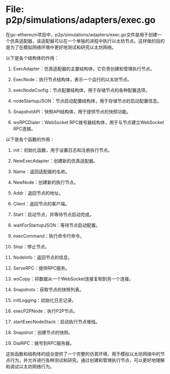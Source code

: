# File: p2p/simulations/adapters/exec.go

在go-ethereum项目中，p2p/simulations/adapters/exec.go文件是用于创建一个仿真适配器，该适配器可以在一个单独的进程中执行以太坊节点。这样做的目的是为了在模拟网络环境中更好地测试和研究以太坊网络。

以下是各个结构体的作用：

1. ExecAdapter：仿真适配器的主要结构体，它负责创建和管理执行节点。

2. ExecNode：执行节点结构体，表示一个运行的以太坊节点。

3. execNodeConfig：节点配置结构体，用于存储节点的各种配置选项。

4. nodeStartupJSON：节点启动配置结构体，用于存储节点的启动配置信息。

5. SnapshotAPI：快照API结构体，用于提供节点的快照功能。

6. wsRPCDialer：WebSocket RPC拨号器结构体，用于与节点建立WebSocket RPC连接。

以下是各个函数的作用：

1. init：初始化函数，用于设置日志和注册执行节点。

2. NewExecAdapter：创建新的仿真适配器。

3. Name：返回适配器的名称。

4. NewNode：创建新的执行节点。

5. Addr：返回节点的地址。

6. Client：返回节点的客户端。

7. Start：启动节点，并等待节点启动完成。

8. waitForStartupJSON：等待节点启动配置。

9. execCommand：执行命令行命令。

10. Stop：停止节点。

11. NodeInfo：返回节点的信息。

12. ServeRPC：提供RPC服务。

13. wsCopy：将数据从一个WebSocket连接复制到另一个连接。

14. Snapshots：获取节点的快照列表。

15. initLogging：初始化日志记录。

16. execP2PNode：执行P2P节点。

17. startExecNodeStack：启动执行节点堆栈。

18. Snapshot：创建节点的快照。

19. DialRPC：拨号到RPC服务器。

这些函数和结构体的组合提供了一个完整的仿真环境，用于模拟以太坊网络中的节点行为，并允许进行各种测试和研究。通过创建和管理执行节点，可以更好地理解和调试以太坊网络行为。

